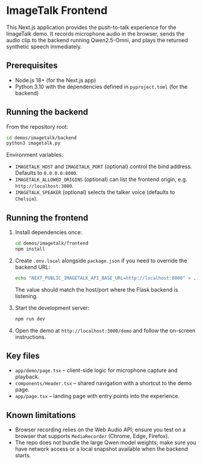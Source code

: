 # ImageTalk Frontend

This Next.js application provides the push-to-talk experience for the ImageTalk demo. It records microphone audio in the browser, sends the audio clip to the backend running Qwen2.5-Omni, and plays the returned synthetic speech immediately.

## Prerequisites

- Node.js 18+ (for the Next.js app)
- Python 3.10 with the dependencies defined in `pyproject.toml` (for the backend)

## Running the backend

From the repository root:

```bash
cd demos/imagetalk/backend
python3 imagetalk.py
```

Environment variables:

- `IMAGETALK_HOST` and `IMAGETALK_PORT` (optional) control the bind address. Defaults to `0.0.0.0:8000`.
- `IMAGETALK_ALLOWED_ORIGINS` (optional) can list the frontend origin, e.g. `http://localhost:3000`.
- `IMAGETALK_SPEAKER` (optional) selects the talker voice (defaults to `Chelsie`).

## Running the frontend

1. Install dependencies once:
   ```bash
   cd demos/imagetalk/frontend
   npm install
   ```

2. Create `.env.local` alongside `package.json` if you need to override the backend URL:
   ```bash
   echo "NEXT_PUBLIC_IMAGETALK_API_BASE_URL=http://localhost:8000" > .env.local
   ```
   The value should match the host/port where the Flask backend is listening.

3. Start the development server:
   ```bash
   npm run dev
   ```

4. Open the demo at `http://localhost:3000/demo` and follow the on-screen instructions.

## Key files

- `app/demo/page.tsx` – client-side logic for microphone capture and playback.
- `components/Header.tsx` – shared navigation with a shortcut to the demo page.
- `app/page.tsx` – landing page with entry points into the experience.

## Known limitations

- Browser recording relies on the Web Audio API; ensure you test on a browser that supports `MediaRecorder` (Chrome, Edge, Firefox).
- The repo does not bundle the large Qwen model weights; make sure you have network access or a local snapshot available when the backend starts.
